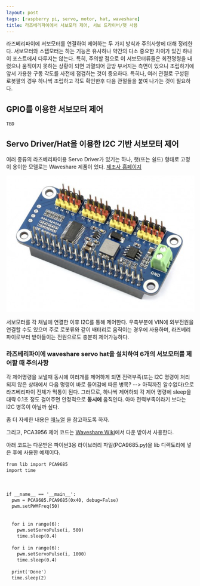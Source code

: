 ```yaml
---
layout: post
tags: [raspberry pi, servo, motor, hat, waveshare]
title: 라즈베리파이에서 서보모터 제어, 서보 드라이버/햇 사용
---
```


라즈베리파이에 서보모터를 연결하여 제어하는 두 가지 방식과 주의사항에 대해 정리한다. 서보모터와 스텝모터는 하는 기능은 유사하나 약간의 다소 중요한 차이가 있긴 하나 이 포스트에서 다루지는 않는다. 특히, 주의할 점으로 이 서보모터류들은 회전명령을 내렸으나 움직이지 못하는 상황이 되면 과열되어 금방 부서지는 측면이 있으니 조립하기에 앞서 가용한 구동 각도를 사전에 점검하는 것이 중요하다. 특히나, 여러 관절로 구성된 로봇팔의 경우 하나씩 조립하고 각도 확인한후 다음 관절들을 붙여 나가는 것이 필요하다.

## GPIO를 이용한 서보모터 제어

```
TBD
```

## Servo Driver/Hat을 이용한 I2C 기반 서보모터 제어

여러 종류의 라즈베리파이용 Servo Driver가 있기는 하나, 햇(또는 쉴드) 형태로 고정이 용이한 모델로는 Waveshare 제품이 있다. [제조사 홈페이지](https://www.waveshare.com/servo-driver-hat.htm)

![Servo Driver HAT for Raspberry Pi, 16-Channel, 12-bit, I2C](/assets/images/2020-02-26-00-03-04.png)

서보모터를 각 채널에 연결한 이후 I2C를 통해 제어한다. 우측부분에 VIN에 외부전원을 연결할 수도 있으며 주로 로봇류와 같이 배터리로 움직이는 경우에 사용하며, 라즈베리파이로부터 받아들이는 전원으로도 충분히 제어가능하다.

### 라즈베리파이에 waveshare servo hat을 설치하여 6개의 서보모터를 제어할 때 주의사항

각 제어명령을 보낼때 동시에 여러개를 제어하게 되면 전력부족(또는 I2C 명령이 처리되지 않은 상태에서 다음 명령이 바로 들어감에 따른 병목? --> 아직까진 알수없다)으로 라즈베리파이 전체가 먹통이 된다.
그러므로, 하나씩 제어하되 각 제어 명령에 sleep을 대략 0.1초 정도 걸어주면 안정적으로 **동시에** 움직인다.
아마 전력부족이라기 보다는 I2C 병목이 아닐까 싶다.

좀 더 자세한 내용은 [매뉴얼](https://www.waveshare.com/w/upload/1/1b/Servo_Driver_HAT_User_Manual_EN.pdf) 을 참고하도록 하자. 

그리고, PCA3956 제어 코드는 [Waveshare Wiki](https://www.waveshare.com/wiki/Servo_Driver_HAT)에서 다운 받아서 사용한다.


아래 코드는 다운받은 파이썬3용 라이브러리 파일(PCA9685.py)을 lib 디렉토리에 넣은 후에 사용한 예제이다.

```
from lib import PCA9685
import time



if __name__ == '__main__':
  pwm = PCA9685.PCA9685(0x40, debug=False)
  pwm.setPWMFreq(50)


  for i in range(6):
    pwm.setServoPulse(i, 500)
    time.sleep(0.4)

  for i in range(6):
    pwm.setServoPulse(i, 1000)
    time.sleep(0.4)

  print('Done')
  time.sleep(2)


```

